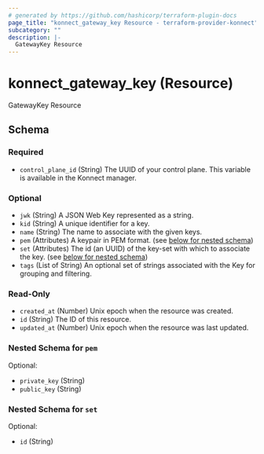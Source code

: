 ```yaml
---
# generated by https://github.com/hashicorp/terraform-plugin-docs
page_title: "konnect_gateway_key Resource - terraform-provider-konnect"
subcategory: ""
description: |-
  GatewayKey Resource
---
```


# konnect_gateway_key (Resource)

GatewayKey Resource



<!-- schema generated by tfplugindocs -->
## Schema

### Required

- `control_plane_id` (String) The UUID of your control plane. This variable is available in the Konnect manager.

### Optional

- `jwk` (String) A JSON Web Key represented as a string.
- `kid` (String) A unique identifier for a key.
- `name` (String) The name to associate with the given keys.
- `pem` (Attributes) A keypair in PEM format. (see [below for nested schema](#nestedatt--pem))
- `set` (Attributes) The id (an UUID) of the key-set with which to associate the key. (see [below for nested schema](#nestedatt--set))
- `tags` (List of String) An optional set of strings associated with the Key for grouping and filtering.

### Read-Only

- `created_at` (Number) Unix epoch when the resource was created.
- `id` (String) The ID of this resource.
- `updated_at` (Number) Unix epoch when the resource was last updated.

<a id="nestedatt--pem"></a>
### Nested Schema for `pem`

Optional:

- `private_key` (String)
- `public_key` (String)


<a id="nestedatt--set"></a>
### Nested Schema for `set`

Optional:

- `id` (String)



